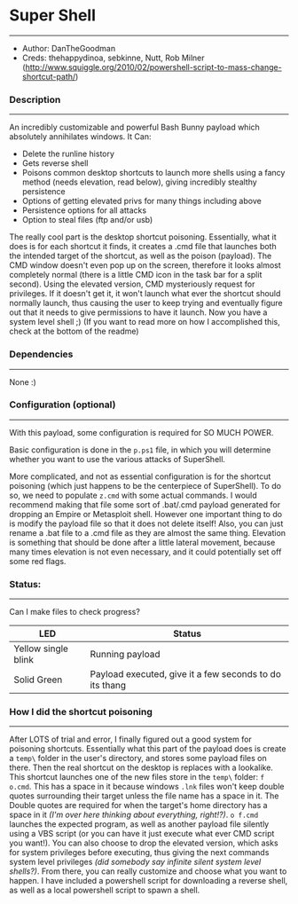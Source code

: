 # Super Shell
---
- Author: DanTheGoodman
- Creds: thehappydinoa, sebkinne, Nutt, Rob Milner (http://www.squiggle.org/2010/02/powershell-script-to-mass-change-shortcut-path/)

### Description
---
An incredibly customizable and powerful Bash Bunny payload which absolutely annihilates windows.
It Can:
- Delete the runline history
- Gets reverse shell
- Poisons common desktop shortcuts to launch more shells using a fancy method (needs elevation, read below), giving incredibly stealthy persistence
- Options of getting elevated privs for many things including above
- Persistence options for all attacks
- Option to steal files (ftp and/or usb)

The really cool part is the desktop shortcut poisoning. Essentially, what it does is for each shortcut it finds, it creates a .cmd file that launches both the intended target of the shortcut, as well as the poison (payload). The CMD window doesn't even pop up on the screen, therefore it looks almost completely normal (there is a little CMD icon in the task bar for a split second). Using the elevated version, CMD mysteriously request for privileges. If it doesn't get it, it won't launch what ever the shortcut should normally launch, thus causing the user to keep trying and eventually figure out that it needs to give permissions to have it launch. Now you have a system level shell ;) (If you want to read more on how I accomplished this, check at the bottom of the readme)


### Dependencies
---
None :)



### Configuration (optional)
---
With this payload, some configuration is required for SO MUCH POWER.

Basic configuration is done in the `p.ps1` file, in which you will determine whether you want to use the various attacks of SuperShell.

More complicated, and not as essential configuration is for the shortcut poisoning (which just happens to be the centerpiece of SuperShell). To do so, we need to populate `z.cmd` with some actual commands. I would recommend making that file some sort of .bat/.cmd payload generated for dropping an Empire or Metasploit shell. However one important thing to do is modify the payload file so that it does not delete itself! Also, you can just rename a .bat file to a .cmd file as they are almost the same thing. Elevation is something that should be done after a little lateral movement, because many times elevation is not even necessary, and it could potentially set off some red flags.


### Status:
---
Can I make files to check progress?

|LED|Status|
|---|---|
|Yellow single blink|Running payload|
|Solid Green|Payload executed, give it a few seconds to do its thang|

### How I did the shortcut poisoning
---
After LOTS of trial and error, I finally figured out a good system for poisoning shortcuts. Essentially what this part of the payload does is create a `temp\` folder in the user's directory, and stores some payload files on there. Then the real shortcut on the desktop is replaces with a lookalike. This shortcut launches one of the new files store in the `temp\` folder: `f o.cmd`. This has a space in it because windows `.lnk` files won't keep double quotes surrounding their target unless the file name has a space in it. The Double quotes are required for when the target's home directory has a space in it _(I'm over here thinking about everything, right!?)_. `o f.cmd` launches the expected program, as well as another payload file silently using a VBS script (or you can have it just execute what ever CMD script you want!). You can also choose to drop the elevated version, which asks for system privileges before executing, thus giving the next commands system level privileges _(did somebody say infinite silent system level shells?)_. From there, you can really customize and choose what you want to happen. I have included a powershell script for downloading a reverse shell, as well as a local powershell script to spawn a shell.
